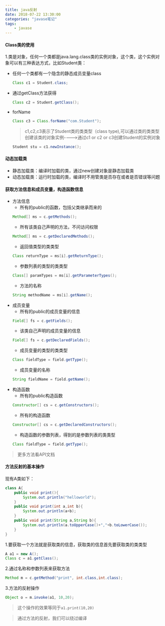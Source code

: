 ```yaml
---
title: java反射
date: 2018-07-22 13:30:00
categories: "javase笔记" 
tags:
    - javase
---
```

#### Class类的使用
1.类是对象，任何一个类都是java.lang.class类的实例对象，这个类，这个实例对象可以有三种表达方式，比如Student类：
- 任何一个类都有一个隐含的静态成员变量class
    ```java
    Class c1 = Student.class;
    ```
- 通过getClass方法获得
    ```java
    Class c2 = Student.getClass();
    ```
- forName
    ```java
    Class c3 = Class.forName("com.Student");
    ```
    > c1,c2,c3表示了Student类的类类型（class type),可以通过类的类类型创建该类的对象实例---->通过c1 or c2 or c3创建Student的实例对象
    ```java
    Student stu = c1.newInstance();
    ```
#### 动态加载类
- 静态加载类：编译时加载的类，通过new创建对象是静态加载类
- 动态加载类：运行时加载的类，编译时不用管类是否存在或者是否错误等问题

#### 获取方法信息和成员变量，构造函数信息
- 方法信息
    - 所有的public的函数，包括父类继承而来的
    ```java
    Method[] ms = c.getMethods();
    ```
    - 所有该类自己声明的方法，不问访问权限
     ```java
    Method[] ms = c.getDeclaredMethods();
    ```
    - 返回值类型的类类型
    ```java
    Class returnType = ms[i].getReturnType();
    ```
    - 参数列表的类型的类类型
    ```java
    Class[] paramTypes = ms[i].getParameterTypes();
    ```
    - 方法的名称
    ```java
    String methodName = ms[i].getName();
    ```
- 成员变量
    - 所有的public的成员变量的信息
    ```java
    Field[] fs = c.getFields();
    ```
    - 该类自己声明的成员变量的信息
    ```java
    Field[] fs = c.getDeclaredFields();
    ```
    - 成员变量的类型的类类型
    ```java
    Class fieldType = field.getType();
    ```
    - 成员变量的名称
    ```java
    String fieldName = field.getName();
    ```
- 构造函数
    - 所有的public构造函数
    ```java
    Constructor[] cs = c.getConstructors();
    ```
    - 所有的构造函数
    ```java
    Constructor[] cs = c.getDeclaredConstructors();
    ```
    - 构造函数的参数列表，得到的是参数列表的类类型
    ```java
    Class fieldType = field.getType();
    ``` 
> 更多方法看API文档
#### 方法反射的基本操作 
现有A类如下：
```java
class A{
	public void print(){
		System.out.println("helloworld");
	}
	public void print(int a,int b){
		System.out.println(a+b);
	}
	public void print(String a,String b){
		System.out.println(a.toUpperCase()+","+b.toLowerCase());
	}
}
```

1.要获取一个方法就是获取类的信息，获取类的信息首先要获取类的类类型
```java
A a1 = new A();
Class c = a1.getClass();
```
2.通过名称和参数列表来获取方法
```java
Method m = c.getMethod("print", int.class,int.class);
```
3.方法的反射操作
```java
Object o = m.invoke(a1, 10,20);
```
> 这个操作的效果等同于`a1.print(10,20)`

> 通过方法的反射，我们可以绕过编译